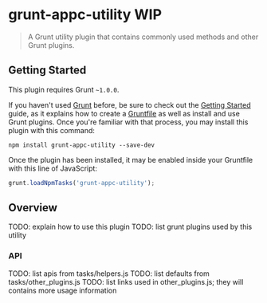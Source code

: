 # grunt-appc-utility WIP
> A Grunt utility plugin that contains commonly used methods and other Grunt plugins.

## Getting Started
This plugin requires Grunt `~1.0.0`.

If you haven't used [Grunt](http://gruntjs.com/) before, be sure to check out the [Getting Started](http://gruntjs.com/getting-started) guide, as it explains how to create a [Gruntfile](http://gruntjs.com/sample-gruntfile) as well as install and use Grunt plugins. Once you're familiar with that process, you may install this plugin with this command:

```shell
npm install grunt-appc-utility --save-dev
```

Once the plugin has been installed, it may be enabled inside your Gruntfile with this line of JavaScript:

```js
grunt.loadNpmTasks('grunt-appc-utility');
```

## Overview
TODO: explain how to use this plugin
TODO: list grunt plugins used by this utility

### API
TODO: list apis from tasks/helpers.js
TODO: list defaults from tasks/other_plugins.js
TODO: list links used in other_plugins.js; they will contains more usage information